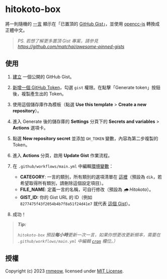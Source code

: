 # hitokoto-box

將一則隨機的 [一言](https://github.com/hitokoto-osc/hitokoto-api) 顯示在「已置頂的 [GitHub Gist](https://gist.github.com)」，並使用 [opencc-js](https://github.com/nk2028/opencc-js) 轉換成正體中文。

> *PS. 若想了解更多置頂 Gist 專案，請參見*  
> *<https://github.com/matchai/awesome-pinned-gists>*

## 使用

1. [建立](https://gist.github.com/new) 一個公開的 GitHub Gist。

2. [新增一個 GitHub Token](https://github.com/settings/tokens/new)，勾選 `gist` 權限。在點擊「Generate token」按鈕後，複製產生出的 Token。

3. 使用這個儲存庫作為模板（點選 **Use this template** > **Create a new repository**）。

4. 進入 Generate 後的儲存庫的 **Settings** 分頁下的 **Secrets and variables** > **Actions** 選項卡。

5. 點選 **New repository secret** 並添加 `GH_TOKEN` 變數，內容為第二步複製的 Token。

6. 進入 **Actions** 分頁，啟用 **Update Gist** 作業流程。

7. 在 `.github/workflows/main.yml` 中編輯[環境變數](https://github.com/kuohuanhuan/hitokoto-box/blob/master/.github/workflows/main.yml#L16-L18)：
    - **CATEGORY**: 一言的類別，所有類別的選項清單在 [這裡](https://developer.hitokoto.cn/sentence/#%E5%8F%A5%E5%AD%90%E7%B1%BB%E5%9E%8B-%E5%8F%82%E6%95%B0)（預設為 `dik`，若希望取得所有類別，請刪除這個設定項目）。
    - **FILE_NAME**: 定義一言的名稱，可自行修改（預設為 *🌧 Hitokoto*）。
    - **GIST_ID:** 你的 Gist URL 的 ID（例如 `8277475f43f2054b4b7f8a51f24d41e7` 就代表 [這個 Gist](https://gist.github.com/kuohuanhuan/8277475f43f2054b4b7f8a51f24d41e7)）。

8. 成功！

> ***Tip:***
>
> *`hitokoto-box` 預設**每小時**更新一次一言，如果你想更改更新頻率，需要在 `.github/workflows/main.yml` 中編輯 [`cron`](https://github.com/kuohuanhuan/hitokoto-box/blob/master/.github/workflows/main.yml#L8) 欄位。）*

## 授權

Copyright (c) 2023 [rnmeow](https://github.com/rnmeow), licensed under [MIT License](https://github.com/kuohuanhuan/hitokoto-box/blob/master/LICENSE).
